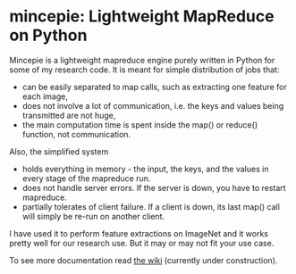 mincepie: Lightweight MapReduce on Python
============================================

Mincepie is a lightweight mapreduce engine purely written in Python for some of my research code. It is meant for simple distribution of jobs that:

- can be easily separated to map calls, such as extracting one feature for each image,
- does not involve a lot of communication, i.e. the keys and values being transmitted are not huge,
- the main computation time is spent inside the map() or reduce() function, not communication.

Also, the simplified system

- holds everything in memory - the input, the keys, and the values in every stage of the mapreduce run.
- does not handle server errors. If the server is down, you have to restart mapreduce.
- partially tolerates of client failure. If a client is down, its last map() call will simply be re-run on another client.

I have used it to perform feature extractions on ImageNet and it works pretty well for our research use. But it may or may not fit your use case.

To see more documentation read [the wiki](https://github.com/Yangqing/mincepie/wiki) (currently under construction).
